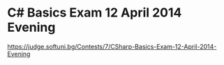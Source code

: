 # C# Basics Exam 12 April 2014 Evening


https://judge.softuni.bg/Contests/7/CSharp-Basics-Exam-12-April-2014-Evening
